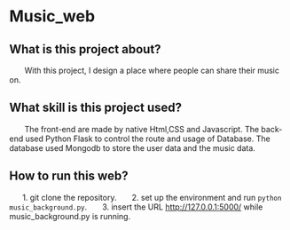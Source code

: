 # Music_web

## What is this project about?
&nbsp;&nbsp;&nbsp;&nbsp;&nbsp;&nbsp;
With this project, I design a place where people can share their music on.

## What skill is this project used?
&nbsp;&nbsp;&nbsp;&nbsp;&nbsp;&nbsp;
The front-end are made by native Html,CSS and Javascript.
The back-end used Python Flask to control the route and usage of Database.
The database used Mongodb to store the user data and the music data.
  
## How to run this web?
&nbsp;&nbsp;&nbsp;&nbsp;&nbsp;&nbsp;1. git clone the repository.
&nbsp;&nbsp;&nbsp;&nbsp;&nbsp;&nbsp;2. set up the environment and run `python music_background.py`.
&nbsp;&nbsp;&nbsp;&nbsp;&nbsp;&nbsp;3. insert the URL http://127.0.0.1:5000/ while music_background.py is running.
